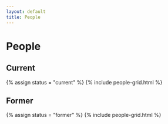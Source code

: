 ```yaml
---
layout: default
title: People
---
```


# People

<h2>Current</h2>
{% assign status = "current" %}
{% include people-grid.html %}

<br>

<h2>Former</h2>
{% assign status = "former" %}
{% include people-grid.html %}
